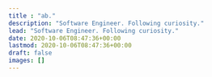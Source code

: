 ```yaml
---
title : "ab."
description: "Software Engineer. Following curiosity."
lead: "Software Engineer. Following curiosity."
date: 2020-10-06T08:47:36+00:00
lastmod: 2020-10-06T08:47:36+00:00
draft: false
images: []
---
```

